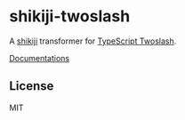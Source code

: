 # shikiji-twoslash

A [shikiji](https://github.com/antfu/shikiji) transformer for [TypeScript Twoslash](https://www.typescriptlang.org/dev/twoslash/).

[Documentations](https://shikiji.netlify.app/packages/twoslash)

## License

MIT

